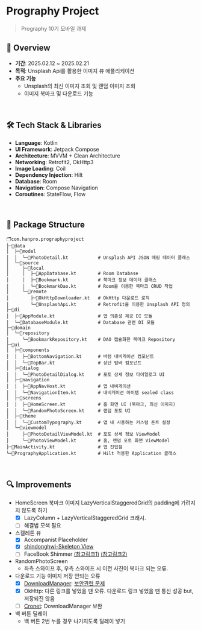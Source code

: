 # Prography Project
> Prography 10기 모바일 과제

## 📝 Overview
- **기간**: 2025.02.12 ~ 2025.02.21
- **목적**: Unsplash Api를 활용한 이미지 뷰 애플리케이션
- **주요 기능**
  - Unsplash의 최신 이미지 조회 및 랜덤 이미지 조회
  - 이미지 북마크 및 다운로드 기능

</br>

## 🛠 Tech Stack & Libraries
- **Language**: Kotlin  
- **UI Framework**: Jetpack Compose  
- **Architecture**: MVVM + Clean Architecture  
- **Networking**: Retrofit2, OkHttp3  
- **Image Loading**: Coil  
- **Dependency Injection**: Hilt  
- **Database**: Room  
- **Navigation**: Compose Navigation  
- **Coroutines**: StateFlow, Flow

</br>

## 📂 Package Structure
```
🗂️com.hanpro.prographyproject
├─📂data
│  ├─📂model
│  │  └─📄PhotoDetail.kt           # Unsplash API JSON 매핑 데이터 클래스
│  └─📂source
│     ├─📂local
│     │  ├─📄AppDatabase.kt        # Room Database
│     │  ├─📄Bookmark.kt           # 북마크 정보 데이터 클래스
│     │  └─📄BookmarkDao.kt        # Room을 이용한 북마크 CRUD 작업
│     └─📂remote
│        ├─📄OkHttpDownloader.kt   # OkHttp 다운로드 로직
│        └─📄UnsplashApi.kt        # Retrofit을 이용한 Unsplash API 정의
├─📂di
│  ├─📄AppModule.kt                # 앱 의존성 제공 DI 모듈
│  └─📄DatabaseModule.kt           # Database 관련 DI 모듈
├─📂domain
│  └─📂repository
│     └─📄BookmarkRepository.kt    # DAO 캡슐화한 북마크 Repository
├─📂ui
│  ├─📂components
│  │  ├─📄BottomNavigation.kt      # 바텀 내비게이션 컴포넌트
│  │  └─📄TopBar.kt                # 상단 탑바 컴포넌트
│  ├─📂dialog
│  │  └─📄PhotoDetailDialog.kt     # 포토 상세 정보 다이얼로그 UI
│  ├─📂navigation
│  │  ├─📄AppNavHost.kt            # 앱 내비게이션 
│  │  └─📄NavigationItem.kt        # 내비게이션 아이템 sealed class
│  ├─📂screens
│  │  ├─📄HomeScreen.kt            # 홈 화면 UI (북마크, 최신 이미지)
│  │  └─📄RandomPhotoScreen.kt     # 랜덤 포토 UI
│  ├─📂theme
│  │  └─📄CustomTypography.kt      # 앱 내 사용하는 커스텀 폰트 설정
│  └─📂viewmodel
│     ├─📄PhotoDetailViewModel.kt  # 포토 상세 정보 ViewModel
│     └─📄PhotoViewModel.kt        # 홈, 랜덤 포토 화면 ViewModel
├─📄MainActivity.kt                # 앱 진입점
└─📄PrographyApplication.kt        # Hilt 적용한 Application 클래스
```

</br>

## 🔍 Improvements
- HomeScreen 북마크 이미지 LazyVerticalStaggeredGrid의 padding에 가려지지 않도록 하기
  - [x] LazyColumn + LazyVerticalStaggeredGrid 크래시.
  - [ ] 해결법 모색 필요
- 스켈레톤 뷰
  - [x] Accompanist Placeholder
  - [x] [shindonghwi-Skeleton View](https://github.com/shindonghwi/android_jetpack_compose_skeleton_view?source=post_page-----cef0ee2d2052---------------------------------------)
  - [ ] FaceBook Shimmer [(참고링크1)](https://reco-dy.tistory.com/7) [(참고링크2)](https://onlyfor-me-blog.tistory.com/792)
- RandomPhotoScreen
  - 좌측 스와이프 후, 우측 스와이프 시 이전 사진이 북마크 되는 오류.
- 다운로드 기능 이미지 저장 안되는 오류
  - [x] [DownloadManager](https://developer.android.com/reference/android/app/DownloadManager): [보안관련 문제](https://developer.android.com/privacy-and-security/risks/unsafe-download-manager?hl=ko)
  - [x] OkHttp: 다른 링크를 넣었을 땐 오류. 다운로드 링크 넣었을 땐 통신 성공 but, 저장되진 않음
  - [ ] [Cronet](https://developer.android.com/develop/connectivity/cronet?hl=ko): DownloadManager 보완
- 백 버튼 딜레이
  - 백 버튼 2번 누를 경우 나가지도록 딜레이 넣기

